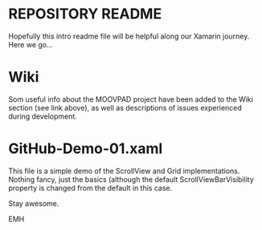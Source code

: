 # REPOSITORY README
Hopefully this intro readme file will be helpful along our Xamarin journey. Here we go...

# Wiki
Som useful info about the MOOVPAD project have been added to the Wiki section (see link above), as well as descriptions of issues experienced during development.

# GitHub-Demo-01.xaml
This file is a simple demo of the ScrollView and Grid implementations. Nothing fancy, just the basics (although the default ScrollViewBarVisibility property is changed from the default in this case.


Stay awesome.

EMH
